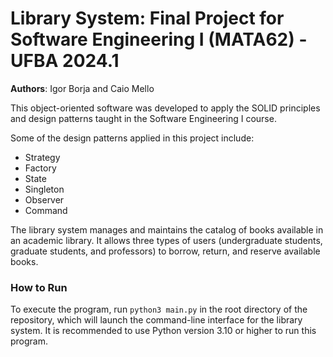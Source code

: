 # Library System: Final Project for Software Engineering I (MATA62) - UFBA 2024.1

**Authors**: Igor Borja and Caio Mello

This object-oriented software was developed to apply the SOLID principles and design patterns taught in the Software Engineering I course.

Some of the design patterns applied in this project include: 
- Strategy
- Factory
- State
- Singleton
- Observer
- Command

The library system manages and maintains the catalog of books available in an academic library. It allows three types of users (undergraduate students, graduate students, and professors) to borrow, return, and reserve available books.

### How to Run

To execute the program, run `python3 main.py` in the root directory of the repository, which will launch the command-line interface for the library system. It is recommended to use Python version 3.10 or higher to run this program.
